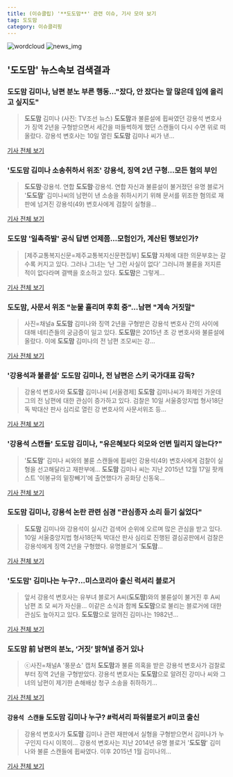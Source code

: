 ```yaml
---
title: (이슈클립) '**도도맘**' 관련 이슈, 기사 모아 보기
tag: 도도맘
category: 이슈클리핑
---
```

![wordcloud](https://s3.ap-northeast-2.amazonaws.com/lyrics101-wordcloud/2018-09-11-1536648237.png)
![news_img](https://user-images.githubusercontent.com/42597476/44507050-1206f400-a6e4-11e8-8d98-7ffbfebb353f.png)
## **'**도도맘**'** 뉴스속보 검색결과
### **도도맘** 김미나, 남편 분노 부른 행동…"잤다, 안 잤다는 말 많은데 입에 올리고 싶지도"

>**도도맘** 김미나 (사진: TV조선 뉴스) **도도맘**과 불륜설에 휩싸였던 강용석 변호사가 징역 2년을 구형받으면서 세간을 떠들썩하게 했던 스캔들이 다시 수면 위로 떠올랐다. 강용석 변호사는 10일 열린 **도도맘** 김미나 씨가 낸...

<a href="http://www.jemin.com/news/articleView.html?idxno=538301" target="_blank">기사 전체 보기</a>

### '**도도맘** 김미나 소송취하서 위조' 강용석, 징역 2년 구형…모든 혐의 부인

>**도도맘**·강용석. 연합 **도도맘**·강용석. 연합 자신과 불륜설이 불거졌던 유명 블로거 '**도도맘**' 김미나씨의 남편이 낸 소송을 취하시키기 위해 문서를 위조한 혐의로 재판에 넘겨진 강용석(49) 변호사에게 검찰이 실형을...

<a href="http://www.joongboo.com/news/articleView.html?idxno=1285814" target="_blank">기사 전체 보기</a>

### **도도맘** '일촉즉발' 공식 답변 언제쯤...모험인가, 계산된 행보인가?

>[제주교통복지신문=제주교통복지신문편집부] **도도맘** 자체에 대한 의문부호는 갈수록 커지고 있다. 그러나 그녀는 ‘난 그런 사실이 없다’ 그러니까 불륜을 저지른 적이 없다라며 결백을 호소하고 있다. **도도맘**은 그렇게...

<a href="http://www.jejutwn.com/news/article.html?no=10092" target="_blank">기사 전체 보기</a>

### **도도맘**, 사문서 위조 "눈물 흘리며 후회 중"...남편 "계속 거짓말"

>사진=채널a **도도맘** 김미나와 징역 2년을 구형받은 강용석 변호사 간의 사이에 대해 네티즌들의 궁금증이 일고 있다. **도도맘**은 2015년 초 강 변호사와 불륜설에 올랐다. 이에 **도도맘** 김미나의 전 남편 조모씨는 강...

<a href="http://www.gukjenews.com/news/articleView.html?idxno=989772" target="_blank">기사 전체 보기</a>

### '강용석과 불륜설' **도도맘** 김미나, 전 남편은 스키 국가대표 감독?

>강용석 변호사와 **도도맘** 김미나씨 [서울경제] **도도맘** 김미나씨가 화제인 가운데 그의 전 남편에 대한 관심이 증가하고 있다. 검찰은 10일 서울중앙지법 형사18단독 박대산 판사 심리로 열린 강 변호사의 사문서위조 등...

<a href="http://www.sedaily.com/NewsView/1S4LGF5MKT" target="_blank">기사 전체 보기</a>

### '강용석 스캔들' **도도맘** 김미나, "유은혜보다 외모와 언변 밀리지 않는다?"

>'**도도맘**' 김미나 씨와의 불륜 스캔들에 휩싸인 강용석(49) 변호사에게 검찰이 실형을 선고해달라고 재판부에... **도도맘** 김미나 씨는 지난 2015년 12월 17일 팟캐스트 '이봉규의 밑장빼기'에 출연했다가 공화당 신동욱...

<a href="http://www.gyotongn.com/news/articleView.html?idxno=199864" target="_blank">기사 전체 보기</a>

### **도도맘** 김미나, 강용석 논란 관련 심경 "관심종자 소리 듣기 싫었다"

>**도도맘** 김미나와 강용석이 실시간 검색어 순위에 오르며 많은 관심을 받고 있다. 10일 서울중앙지법 형사18단독 박대산 판사 심리로 진행된 결심공판에서 검찰은 강용석에게 징역 2년을 구형했다. 유명블로거 '**도도맘**...

<a href="http://www.cnbnews.com/news/article.html?no=384799" target="_blank">기사 전체 보기</a>

### '**도도맘**' 김미나는 누구?…미스코리아 출신 럭셔리 블로거

>앞서 강용석 변호사는 유부녀 블로거 A씨(**도도맘**)와의 불륜설이 불거진 후 A씨 남편 조 모 씨가 자신을... 이같은 소식과 함께 **도도맘**으로 불리는 블로거에 대한 관심도 높아지고 있다. **도도맘**으로 알려진 김미나는 1982년...

<a href="http://sbsfune.sbs.co.kr/news/news_content.jsp?article_id=E10009204518" target="_blank">기사 전체 보기</a>

### **도도맘** 前 남편의 분노, ‘거짓’ 밝혀낼 증거 있나

>ⓒ사진=채널A '풍문쇼' 캡처 **도도맘**과 불륜 의혹을 받은 강용석 변호사가 검찰로부터 징역 2년을 구형받았다. 강용석 변호사는 **도도맘**으로 알려진 강미나 씨와 그녀의 남편이 제기한 손해배상 청구 소송을 취하하기...

<a href="http://www.dailian.co.kr/news/view/738503/?sc=naver" target="_blank">기사 전체 보기</a>

### `강용석 스캔들` **도도맘** 김미나 누구? #럭셔리 파워블로거 #미코 출신

>강용석 변호사가 **도도맘** 김미나 관련 재판에서 실형을 구형받으면서 김미나가 누구인지 다시 이목이... 강용석 변호사는 지난 2014년 유명 블로거 '**도도맘**' 김미나와 불륜 스캔들에 휩싸였다. 이후 2015년 1월 김미나의...

<a href="http://star.mk.co.kr/new/view.php?mc=ST&year=2018&no=571663" target="_blank">기사 전체 보기</a>



